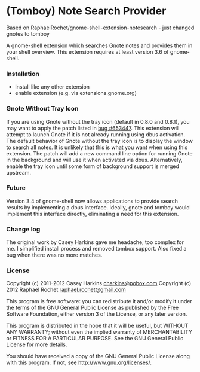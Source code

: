 (Tomboy) Note Search Provider
=====================
Based on RaphaelRochet/gnome-shell-extension-notesearch - just changed gnotes to tomboy

A gnome-shell extension which searches [Gnote][1] notes and
provides them in your shell overview. This extension requires at least
version 3.6 of gnome-shell.

### Installation
* Install like any other extension
* enable extension (e.g. via extensions.gnome.org)

### Gnote Without Tray Icon
If you are using Gnote without the tray icon (default in 0.8.0 and 0.8.1),
you may want to apply the patch listed in [bug #653447][2]. This
extension will attempt to launch Gnote if it is not already running using
dbus activation. The default behavior of Gnote without the tray icon is
to display the window to search all notes. It is unlikely that this is
what you want when using this extension. The patch will add a new command
line option for running Gnote in the background and will use it when
activated via dbus. Alternatively, enable the tray icon until some form
of background support is merged upstream.

### Future
Version 3.4 of gnome-shell now allows applications to provide search
results by implementing a dbus interface. Ideally, gnote and tomboy
would implement this interface directly, eliminating a need for this
extension.

### Change log
The original work by Casey Harkins gave me headache, too complex for me. I 
simplified install process and removed tombox support. Also fixed a bug
when there was no more matches.

### License
Copyright (c) 2011-2012 Casey Harkins <charkins@pobox.com>
Copyright (c) 2012 Raphael Rochet <raphael.rochet@gmail.com>

This program is free software: you can redistribute it and/or modify
it under the terms of the GNU General Public License as published by
the Free Software Foundation, either version 3 of the License, or
any later version.

This program is distributed in the hope that it will be useful,
but WITHOUT ANY WARRANTY; without even the implied warranty of
MERCHANTABILITY or FITNESS FOR A PARTICULAR PURPOSE.  See the
GNU General Public License for more details.

You should have received a copy of the GNU General Public License
along with this program.  If not, see <http://www.gnu.org/licenses/>.

[1]: https://live.gnome.org/Gnote
[2]: https://bugzilla.gnome.org/show_bug.cgi?id=653447

